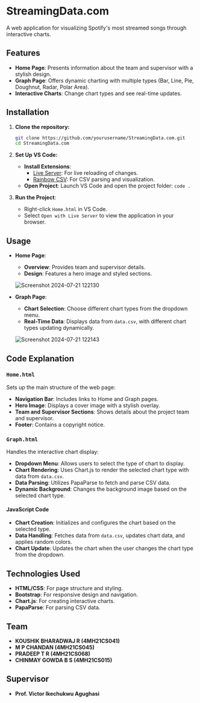 # StreamingData.com

A web application for visualizing Spotify's most streamed songs through interactive charts.

## Features

- **Home Page**: Presents information about the team and supervisor with a stylish design.
- **Graph Page**: Offers dynamic charting with multiple types (Bar, Line, Pie, Doughnut, Radar, Polar Area).
- **Interactive Charts**: Change chart types and see real-time updates.

## Installation

1. **Clone the repository:**

    ```bash
    git clone https://github.com/yourusername/StreamingData.com.git
    cd StreamingData.com
    ```

2. **Set Up VS Code:**
    - **Install Extensions**:
        - [Live Server](https://marketplace.visualstudio.com/items?itemName=ritwickdey.LiveServer): For live reloading of changes.
        - [Rainbow CSV](https://marketplace.visualstudio.com/items?itemName=mechatroner.rainbow-csv): For CSV parsing and visualization.
    - **Open Project**: Launch VS Code and open the project folder: `code .`

3. **Run the Project**:
    - Right-click `Home.html` in VS Code.
    - Select `Open with Live Server` to view the application in your browser.

## Usage

- **Home Page**:
    - **Overview**: Provides team and supervisor details.
    - **Design**: Features a hero image and styled sections.

    ![Screenshot 2024-07-21 122130](https://github.com/user-attachments/assets/9cabc6d7-8af5-4c42-9282-8534b50498b6)

- **Graph Page**:
    - **Chart Selection**: Choose different chart types from the dropdown menu.
    - **Real-Time Data**: Displays data from `data.csv`, with different chart types updating dynamically.

    ![Screenshot 2024-07-21 122143](https://github.com/user-attachments/assets/7a0a4b51-40df-4ff5-a9ee-c5ce31eb8bb7)

## Code Explanation

### `Home.html`

Sets up the main structure of the web page:
- **Navigation Bar**: Includes links to Home and Graph pages.
- **Hero Image**: Displays a cover image with a stylish overlay.
- **Team and Supervisor Sections**: Shows details about the project team and supervisor.
- **Footer**: Contains a copyright notice.

### `Graph.html`

Handles the interactive chart display:
- **Dropdown Menu**: Allows users to select the type of chart to display.
- **Chart Rendering**: Uses Chart.js to render the selected chart type with data from `data.csv`.
- **Data Parsing**: Utilizes PapaParse to fetch and parse CSV data.
- **Dynamic Background**: Changes the background image based on the selected chart type.

#### JavaScript Code

- **Chart Creation**: Initializes and configures the chart based on the selected type.
- **Data Handling**: Fetches data from `data.csv`, updates chart data, and applies random colors.
- **Chart Update**: Updates the chart when the user changes the chart type from the dropdown.

## Technologies Used

- **HTML/CSS**: For page structure and styling.
- **Bootstrap**: For responsive design and navigation.
- **Chart.js**: For creating interactive charts.
- **PapaParse**: For parsing CSV data.

## Team

- **KOUSHIK BHARADWAJ R (4MH21CS041)**
- **M P CHANDAN (4MH21CS045)**
- **PRADEEP T R (4MH21CS068)**
- **CHINMAY GOWDA B S (4MH21CS015)**

## Supervisor

- **Prof. Victor Ikechukwu Agughasi**

